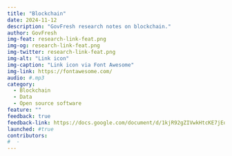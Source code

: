 ```yaml
---
title: "Blockchain"
date: 2024-11-12
description: "GovFresh research notes on blockchain."
author: GovFresh
img-feat: research-link-feat.png
img-og: research-link-feat.png
img-twitter: research-link-feat.png
img-alt: "Link icon"
img-caption: "Link icon via Font Awesome"
img-link: https://fontawesome.com/
audio: #.mp3
category:
  - Blockchain
  - Data
  - Open source software
feature: ""
feedback: true
feedback-link: https://docs.google.com/document/d/1kjR92gZIVwkHtcKE7jEoEoGzmCr4ddkoVKE0MUzjZJM/edit?usp=sharing
launched: #true
contributors:
#  - 
---
```

